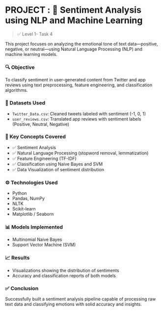 # PROJECT : 🧠 Sentiment Analysis using NLP and Machine Learning

> ✅ Level 1- Task 4

This project focuses on analyzing the emotional tone of text data—positive, negative, or neutral—using Natural Language Processing (NLP) and machine learning models.

### 🔍 Objective
To classify sentiment in user-generated content from Twitter and app reviews using text preprocessing, feature engineering, and classification algorithms.

### 📂 Datasets Used
- `Twitter_Data.csv`: Cleaned tweets labeled with sentiment (-1, 0, 1)
- `user_reviews.csv`: Translated app reviews with sentiment labels (Positive, Neutral, Negative)

### 📌 Key Concepts Covered
- ✅ Sentiment Analysis
- ✅ Natural Language Processing (stopword removal, lemmatization)
- ✅ Feature Engineering (TF-IDF)
- ✅ Classification using Naive Bayes and SVM
- ✅ Data Visualization of sentiment distribution

### ⚙️ Technologies Used
- Python
- Pandas, NumPy
- NLTK
- Scikit-learn
- Matplotlib / Seaborn

### 📊 Models Implemented
- Multinomial Naive Bayes
- Support Vector Machine (SVM)

### 📈 Results
- Visualizations showing the distribution of sentiments
- Accuracy and classification reports of both models

### ✅ Conclusion
Successfully built a sentiment analysis pipeline capable of processing raw text data and classifying emotions with solid accuracy and insights.


